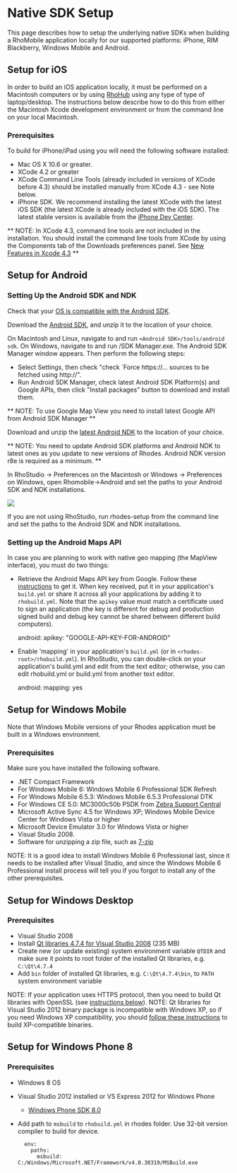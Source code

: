 # Native SDK Setup

This page describes how to setup the underlying native SDKs when building a RhoMobile application locally for our supported platforms: iPhone, RIM Blackberry, Windows Mobile and Android.

## Setup for iOS

In order to build an iOS application locally, it must be performed on a Macintosh computers or by using [RhoHub](http://rhohub.com) using any type of type of laptop/desktop. The instructions below describe how to do this from either the Macintosh Xcode development environment or from the command line on your local Macintosh. 

### Prerequisites

To build for iPhone/iPad using you will need the following software installed:

* Mac OS X 10.6 or greater.
* XCode 4.2 or greater
* XCode Command Line Tools (already included in versions of XCode before 4.3) should be installed manually from XCode 4.3 - see Note below.
* iPhone SDK. We recommend installing the latest XCode with the latest iOS SDK (the latest XCode is already included with the iOS SDK). The latest stable version is available from the [iPhone Dev Center](http://developer.apple.com/iphone/index.action).

** NOTE: In XCode 4.3, command line tools are not included in the installation. You should install the command line tools from XCode by using the Components tab of the Downloads preferences panel. See [New Features in Xcode 4.3](https://developer.apple.com/library/ios/#documentation/DeveloperTools/Conceptual/WhatsNewXcode/Articles/xcode_4_3.html) **

## Setup for Android


### Setting Up the Android SDK and NDK

Check that your [OS is compatible with the Android SDK](http://developer.android.com/sdk/requirements.html).

Download the [Android SDK](http://developer.android.com/sdk/index.html), and unzip it to the location of your choice.

On Macintosh and Linux, navigate to and run `<Android SDK>/tools/android sdk`. On Windows, navigate to and run <Android SDK>/SDK Manager.exe. The Android SDK Manager window appears. Then perform the following steps:

 * Select Settings, then check "check `Force https://... sources to be fetched using http://".
 * Run Android SDK Manager, check latest Android SDK Platform(s) and Google APIs, then click "Install packages" button to download and install them.

** NOTE: To use Google Map View you need to install latest Google API from Android SDK Manager **

Download and unzip the [latest Android NDK](http://developer.android.com/sdk/ndk/index.html) to the location of your choice.

** NOTE: You need to update Android SDK platforms and Android NDK to latest ones as you update to new versions of Rhodes. Android NDK version r8e is required as a minimum. **

In RhoStudio -> Preferences on the Macintosh or Windows -> Preferences on Windows, open Rhomobile->Android and set the paths to your Android SDK and NDK installations.

<img src="http://rhodocs.s3.amazonaws.com/rhostudio-tutorial/preferences-android-sdk-4.0.png"/>

If you are not using RhoStudio, run rhodes-setup from the command line and set the paths to the Android SDK and NDK installations.

### Setting up the Android Maps API

In case you are planning to work with native geo mapping (the MapView interface), you must do two things:

* Retrieve the Android Maps API key from Google. Follow these [instructions](http://code.google.com/intl/en/android/add-ons/google-apis/mapkey.html) to get it. When key received, put it in your application's `build.yml` or share it across all your applications by adding it to `rhobuild.yml`. Note that the `apikey` value must match a certificate used to sign an application (the key is different for debug and production signed build and debug key cannot be shared between different build computers).

	android:
	  apikey: "GOOGLE-API-KEY-FOR-ANDROID"

* Enable 'mapping' in your application's `build.yml` (or in `<rhodes-root>/rhobuild.yml`). In RhoStudio, you can double-click on your application's build.yml and edit from the text editor; otherwise, you can edit rhobuild.yml or build.yml from another text editor.

	android:
	  mapping: yes

## Setup for Windows Mobile

Note that Windows Mobile versions of your Rhodes application must be built in a Windows environment.

### Prerequisites

Make sure you have installed the following software.

* .NET Compact Framework
* For Windows Mobile 6: Windows Mobile 6 Professional SDK Refresh
* For Windows Mobile 6.5.3: Windows Mobile 6.5.3 Professional DTK
* For Windows CE 5.0: MC3000c50b PSDK from [Zebra Support Central](http://support.symbol.com/support/supportcentral/supportcentral.do?id=m1)
* Microsoft Active Sync 4.5 for Windows XP; Windows Mobile Device Center for Windows Vista or higher
* Microsoft Device Emulator 3.0 for Windows Vista or higher
* Visual Studio 2008. 
* Software for unzipping a zip file, such as [7-zip](http://www.7-zip.org/)

NOTE: It is a good idea to install Windows Mobile 6 Professional last, since it needs to be installed after Visual Studio, and since the Windows Mobile 6 Professional install process will tell you if you forgot to install any of the other prerequisites.


## Setup for Windows Desktop

### Prerequisites

* Visual Studio 2008
* Install [Qt libraries 4.7.4 for Visual Studio 2008](ftp://ftp.qt-project.org/qt/source/qt-win-opensource-4.7.4-vs2008.exe) (235 MB)
* Create new (or update existing) system environment variable `QTDIR` and make sure it points to root folder of the installed Qt libraries, e.g. `C:\Qt\4.7.4`
* Add `bin` folder of installed Qt libraries, e.g. `C:\Qt\4.7.4\bin`, to `PATH` system environment variable

NOTE: If your application uses HTTPS protocol, then you need to build Qt libraries with OpenSSL (see [instructions below](#build-for-windows-https)).
NOTE: Qt libraries for Visual Studio 2012 binary package is incompatible with Windows XP, so if you need Windows XP compatibility, you should [follow these instructions](build_win#build-for-windows-https) to build XP-compatible binaries.


## Setup for Windows Phone 8

### Prerequisites

* Windows 8 OS
* Visual Studio 2012 installed or VS Express 2012 for Windows Phone
    * [Windows Phone SDK 8.0](http://dev.windowsphone.com/en-us/downloadsdk)
    
* Add path to `msbuild` to `rhobuild.yml` in rhodes folder. Use 32-bit version compiler to build for device.

	    env:
	      paths:
	        msbuild: C:/Windows/Microsoft.NET/Framework/v4.0.30319/MSBuild.exe


